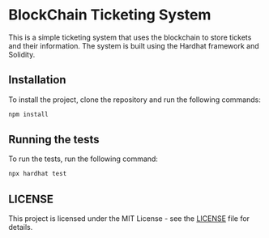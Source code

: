 # BlockChain Ticketing System

This is a simple ticketing system that uses the blockchain to store tickets and their information. The system is built using the Hardhat framework and Solidity.

## Installation

To install the project, clone the repository and run the following commands:

```bash
npm install
```

## Running the tests

To run the tests, run the following command:

```bash
npx hardhat test
```

## LICENSE

This project is licensed under the MIT License - see the [LICENSE](LICENSE) file for details.